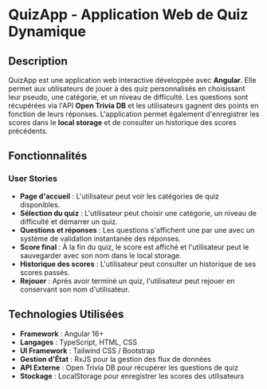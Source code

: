 # QuizApp - Application Web de Quiz Dynamique

## Description

QuizApp est une application web interactive développée avec **Angular**. Elle permet aux utilisateurs de jouer à des quiz personnalisés en choisissant leur pseudo, une catégorie, et un niveau de difficulté. Les questions sont récupérées via l'API **Open Trivia DB** et les utilisateurs gagnent des points en fonction de leurs réponses. L'application permet également d'enregistrer les scores dans le **local storage** et de consulter un historique des scores précédents.

## Fonctionnalités

### User Stories

- **Page d'accueil** : L'utilisateur peut voir les catégories de quiz disponibles.
- **Sélection du quiz** : L'utilisateur peut choisir une catégorie, un niveau de difficulté et démarrer un quiz.
- **Questions et réponses** : Les questions s'affichent une par une avec un système de validation instantanée des réponses.
- **Score final** : À la fin du quiz, le score est affiché et l'utilisateur peut le sauvegarder avec son nom dans le local storage.
- **Historique des scores** : L'utilisateur peut consulter un historique de ses scores passés.
- **Rejouer** : Après avoir terminé un quiz, l'utilisateur peut rejouer en conservant son nom d'utilisateur.

## Technologies Utilisées

- **Framework** : Angular 16+
- **Langages** : TypeScript, HTML, CSS
- **UI Framework** : Tailwind CSS / Bootstrap
- **Gestion d'État** : RxJS pour la gestion des flux de données
- **API Externe** : Open Trivia DB pour récupérer les questions de quiz
- **Stockage** : LocalStorage pour enregistrer les scores des utilisateurs





